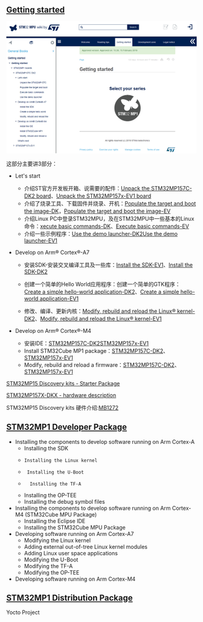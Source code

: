 ## [Getting started](https://wiki.st.com/stm32mpu/wiki/Getting_star)

![](wiki_img/get_start.png)


这部分主要讲3部分：
* Let's start
    * 介绍ST官方开发板开箱、说需要的配件：[Unpack the STM32MP157C-DK2 board](https://wiki.st.com/stm32mpu/wiki/Getting_started/STM32MP1_boards/STM32MP157C-DK2/Let%27s_start/Unpack_the_STM32MP157C-DK2_board)、[Unpack the STM32MP157x-EV1 board](https://wiki.st.com/stm32mpu/wiki/Getting_started/STM32MP1_boards/STM32MP157x-EV1/Let%27s_start/Unpack_the_STM32MP157x-EV1_board)
    * 介绍了烧录工具、下载固件并烧录、开机：[Populate the target and boot the image-DK](https://wiki.st.com/stm32mpu/wiki/Getting_started/STM32MP1_boards/STM32MP157C-DK2/Let%27s_start/Populate_the_target_and_boot_the_image)，[Populate the target and boot the image-EV](https://wiki.st.com/stm32mpu/wiki/Getting_started/STM32MP1_boards/STM32MP157x-EV1/Let%27s_start/Populate_the_target_and_boot_the_image)
    * 介绍Linux PC中登录STM32MPU，及在STM32MPU中一些基本的Linux命令：[xecute basic commands-DK](https://wiki.st.com/stm32mpu/wiki/Getting_started/STM32MP1_boards/STM32MP157C-DK2/Let%27s_start/Execute_basic_commands)、[Execute basic commands-EV](https://wiki.st.com/stm32mpu/wiki/Getting_started/STM32MP1_boards/STM32MP157x-EV1/Let%27s_start/Execute_basic_commands)
    * 介绍一些示例程序：[Use the demo launcher-DK2](hhttps://wiki.st.com/stm32mpu/wiki/Getting_started/STM32MP1_boards/STM32MP157C-DK2/Let%27s_start/Use_the_demo_launcher)[Use the demo launcher-EV1](https://wiki.st.com/stm32mpu/wiki/Getting_started/STM32MP1_boards/STM32MP157x-EV1/Let%27s_start/Use_the_demo_launcher)

* Develop on Arm® Cortex®-A7
    * 安装SDK-安装交叉编译工具及一些库：[Install the SDK-EV1](https://wiki.st.com/stm32mpu/wiki/Getting_started/STM32MP1_boards/STM32MP157x-EV1/Develop_on_Arm%C2%AE_Cortex%C2%AE-A7/Install_the_SDK)、[Install the SDK-DK2](https://wiki.st.com/stm32mpu/wiki/Getting_started/STM32MP1_boards/STM32MP157C-DK2/Develop_on_Arm%C2%AE_Cortex%C2%AE-A7/Install_the_SDK)
  
    * 创建一个简单的Hello World应用程序：创建一个简单的GTK程序：[Create a simple hello-world application-DK2](https://wiki.st.com/stm32mpu/wiki/Getting_started/STM32MP1_boards/STM32MP157C-DK2/Develop_on_Arm%C2%AE_Cortex%C2%AE-A7/Create_a_simple_hello-world_application)、[Create a simple hello-world application-EV1](https://wiki.st.com/stm32mpu/wiki/Getting_started/STM32MP1_boards/STM32MP157x-EV1/Develop_on_Arm%C2%AE_Cortex%C2%AE-A7/Create_a_simple_hello-world_application)
    * 修改、编译、更新内核：[Modify, rebuild and reload the Linux® kernel-DK2](https://wiki.st.com/stm32mpu/wiki/Getting_started/STM32MP1_boards/STM32MP157C-DK2/Develop_on_Arm%C2%AE_Cortex%C2%AE-A7/Modify,_rebuild_and_reload_the_Linux%C2%AE_kernel)、[Modify, rebuild and reload the Linux® kernel-EV1](https://wiki.st.com/stm32mpu/wiki/Getting_started/STM32MP1_boards/STM32MP157x-EV1/Develop_on_Arm%C2%AE_Cortex%C2%AE-A7/Modify,_rebuild_and_reload_the_Linux%C2%AE_kernel)

* Develop on Arm® Cortex®-M4
    * 安装IDE：[STM32MP157C-DK2](https://wiki.st.com/stm32mpu/wiki/Getting_started/STM32MP1_boards/STM32MP157C-DK2/Develop_on_Arm%C2%AE_Cortex%C2%AE-M4/Install_the_IDE)[STM32MP157x-EV1](https://wiki.st.com/stm32mpu/wiki/Getting_started/STM32MP1_boards/STM32MP157x-EV1/Develop_on_Arm%C2%AE_Cortex%C2%AE-M4/Install_the_IDE)
    * Install STM32Cube MP1 package：[STM32MP157C-DK2](https://wiki.st.com/stm32mpu/wiki/Getting_started/STM32MP1_boards/STM32MP157C-DK2/Develop_on_Arm%C2%AE_Cortex%C2%AE-M4/Install_STM32Cube_MP1_package)、[STM32MP157x-EV1](https://wiki.st.com/stm32mpu/wiki/Getting_started/STM32MP1_boards/STM32MP157x-EV1/Develop_on_Arm%C2%AE_Cortex%C2%AE-M4/Install_STM32Cube_MP1_package)
    * Modify, rebuild and reload a firmware：[STM32MP157C-DK2](https://wiki.st.com/stm32mpu/wiki/Getting_started/STM32MP1_boards/STM32MP157C-DK2/Develop_on_Arm%C2%AE_Cortex%C2%AE-M4/Modify,_rebuild_and_reload_a_firmware)、[STM32MP157x-EV1](https://wiki.st.com/stm32mpu/wiki/Getting_started/STM32MP1_boards/STM32MP157x-EV1/Develop_on_Arm%C2%AE_Cortex%C2%AE-M4/Modify,_rebuild_and_reload_a_firmware)


[STM32MP15 Discovery kits - Starter Package](https://wiki.st.com/stm32mpu/wiki/STM32MP15_Discovery_kits_-_Starter_Package)

[STM32MP157X-DKX - hardware description](https://wiki.st.com/stm32mpu/wiki/STM32MP157X-DKX_-_hardware_description)

STM32MP15 Discovery kits 硬件介绍:[MB1272](https://wiki.st.com/stm32mpu/wiki/MB1272)
<!-- 
![](https://wiki.st.com/stm32mpu/nsfr_img_auth.php/thumb/8/8d/MB1272_front_side.png/800px-MB1272_front_side.png)

![](https://wiki.st.com/stm32mpu/nsfr_img_auth.php/thumb/8/8e/MB1272_back_side.png/800px-MB1272_back_side.png)

 -->

## [STM32MP1 Developer Package](https://wiki.st.com/stm32mpu/wiki/STM32MP1_Developer_Package)
* Installing the components to develop software running on Arm Cortex-A
    *    Installing the SDK
    *     Installing the Linux kernel
    *      Installing the U-Boot
    *       Installing the TF-A
    *  Installing the OP-TEE
    *   Installing the debug symbol files
*  Installing the components to develop software running on Arm Cortex-M4 (STM32Cube MPU Package)
    *  Installing the Eclipse IDE
    *  Installing the STM32Cube MPU Package
* Developing software running on Arm Cortex-A7
    * Modifying the Linux kernel
    * Adding external out-of-tree Linux kernel modules
    * Adding Linux user space applications
    * Modifying the U-Boot
    *  Modifying the TF-A
    *   Modifying the OP-TEE
*  Developing software running on Arm Cortex-M4

## [STM32MP1 Distribution Package](https://wiki.st.com/stm32mpu/wiki/STM32MP1_Distribution_Package)
Yocto Project